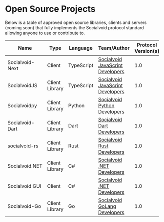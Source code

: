 # Open Source Projects

Below is a table of approved open source libraries, clients 
and servers (coming soon) that fully implements the
Socialvoid protocol standard allowing anyone to use or
contribute to.


| Name            | Type           | Language   | Team/Author                                                                                                    | Protocol Version(s) | URL                                            |
|-----------------|----------------|------------|----------------------------------------------------------------------------------------------------------------|---------------------|------------------------------------------------|
| Socialvoid-Next | Client | TypeScript | [Socialvoid JavaScript Developers](https://github.com/orgs/intellivoid/teams/socialvoid-javascript-developers) | 1.0                 | https://github.com/intellivoid/Socialvoid-Next |
| SocialvoidJS    | Client Library | TypeScript | [Socialvoid JavaScript Developers](https://github.com/orgs/intellivoid/teams/socialvoid-javascript-developers) | 1.0                 | https://github.com/intellivoid/SocialvoidJS    |
| Socialvoidpy    | Client Library | Python     | [Socialvoid Python Developers](https://github.com/orgs/intellivoid/teams/socialvoid-python-developers)         | 1.0                 | https://github.com/intellivoid/SocialvoidPy    |
| Socialvoid-Dart | Client Library | Dart       | [Socialvoid Dart Developers](https://github.com/orgs/intellivoid/teams/socialvoid-dart-developers)             | 1.0                 | https://github.com/intellivoid/Socialvoid-Dart |
| socialvoid-rs   | Client Library | Rust       | [Socialvoid Rust Developers](https://github.com/orgs/intellivoid/teams/socialvoid-rust-developers)             | 1.0                 | https://github.com/intellivoid/socialvoid-rs   |
| Socialvoid.NET  | Client Library | C#         | [Socialvoid .NET Developers](https://github.com/orgs/intellivoid/teams/socialvoid-net-developers)              | 1.0                 | https://github.com/intellivoid/Socialvoid.NET  |
| Socialvoid GUI  | Client         | C#         | [Socialvoid .NET Developers](https://github.com/orgs/intellivoid/teams/socialvoid-net-developers)              | 1.0                 | https://github.com/intellivoid/Socialvoid-GUI  |
| Socialvoid-Go   | Client Library | Go         | [Socialvoid GoLang Developers](https://github.com/orgs/intellivoid/teams/socialvoid-golang-developers)         | 1.0                 | https://github.com/intellivoid/Socialvoid-Go   |